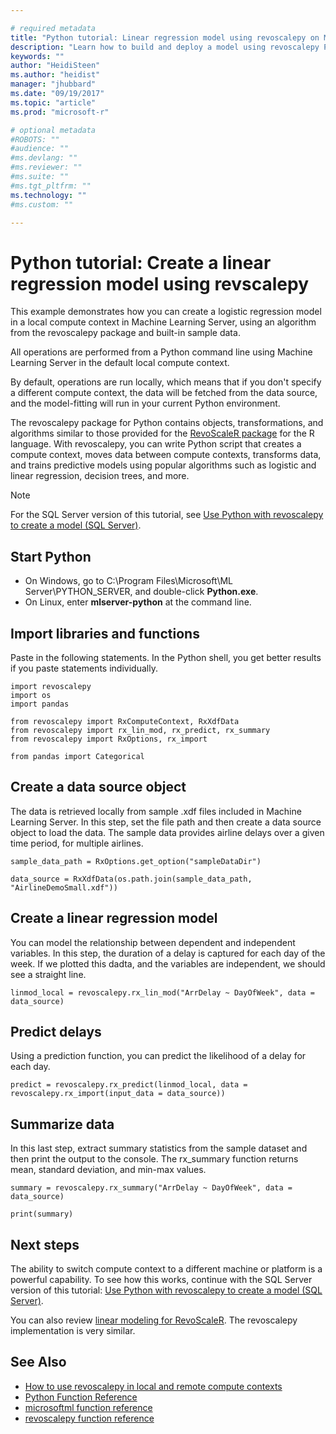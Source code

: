 ```yaml
---

# required metadata
title: "Python tutorial: Linear regression model using revoscalepy on Machine Learning Server | Microsoft Docs"
description: "Learn how to build and deploy a model using revoscalepy Python functions. Predict outcomes. Summarize  data."
keywords: ""
author: "HeidiSteen"
ms.author: "heidist"
manager: "jhubbard"
ms.date: "09/19/2017"
ms.topic: "article"
ms.prod: "microsoft-r"

# optional metadata
#ROBOTS: ""
#audience: ""
#ms.devlang: ""
#ms.reviewer: ""
#ms.suite: ""
#ms.tgt_pltfrm: ""
ms.technology: ""
#ms.custom: ""

---
```


# Python tutorial: Create a linear regression model using revscalepy

This example demonstrates how you can create a logistic regression model in a local compute context in Machine Learning Server, using an algorithm from the revoscalepy package and built-in sample data. 

All operations are performed from a Python command line using Machine Learning Server in the default local compute context.

By default, operations are run locally, which means that if you don't specify a different compute context, the data will be fetched from the data source, and the model-fitting will run in your current Python environment.

The revoscalepy package for Python contains objects, transformations, and algorithms similar to those provided for the [RevoScaleR package](../r-reference/revoscaler/revoscaler.md) for the R language. With revoscalepy, you can write Python script that creates a compute context, moves data between compute contexts, transforms data, and trains predictive models using popular algorithms such as logistic and linear regression, decision trees, and more.

> [!Note]
> For the SQL Server version of this tutorial, see [Use Python with revoscalepy to create a model (SQL Server)](https://docs.microsoft.com/sql/advanced-analytics/tutorials/use-python-revoscalepy-to-create-model).

## Start Python

+ On Windows, go to C:\Program Files\Microsoft\ML Server\PYTHON_SERVER, and double-click **Python.exe**.
+ On Linux, enter **mlserver-python** at the command line.

## Import libraries and functions

Paste in the following statements. In the Python shell, you get better results if you paste statements individually.

```
import revoscalepy
import os
import pandas

from revoscalepy import RxComputeContext, RxXdfData
from revoscalepy import rx_lin_mod, rx_predict, rx_summary
from revoscalepy import RxOptions, rx_import

from pandas import Categorical

```

## Create a data source object

The data is retrieved locally from sample .xdf files included in Machine Learning Server. In this step, set the file path and then create a data source object to load the data. The sample data provides airline delays over a given time period, for multiple airlines.

    sample_data_path = RxOptions.get_option("sampleDataDir")

    data_source = RxXdfData(os.path.join(sample_data_path, "AirlineDemoSmall.xdf"))

## Create a linear regression model

You can model the relationship between dependent and independent variables. In this step, the duration of a delay is captured for each day of the week. If we plotted this dadta, and the variables are independent, we should see a straight line.

    linmod_local = revoscalepy.rx_lin_mod("ArrDelay ~ DayOfWeek", data = data_source)

## Predict delays

Using a prediction function, you can predict the likelihood of a delay for each day.

    predict = revoscalepy.rx_predict(linmod_local, data = revoscalepy.rx_import(input_data = data_source))

## Summarize data

In this last step, extract summary statistics from the sample dataset and then print the output to the console. The rx_summary function returns mean, standard deviation, and min-max values.

    summary = revoscalepy.rx_summary("ArrDelay ~ DayOfWeek", data = data_source)

    print(summary)


## Next steps

The ability to switch compute context to a different machine or platform is a powerful capability. To see how this works, continue with the SQL Server version of this tutorial: [Use Python with revoscalepy to create a model (SQL Server)](https://docs.microsoft.com/sql/advanced-analytics/tutorials/use-python-revoscalepy-to-create-model).

You can also review [linear modeling for RevoScaleR](https://docs.microsoft.com/r-server/r/how-to-revoscaler-linear-model). The revoscalepy implementation is very similar.


## See Also

+ [How to use revoscalepy in local and remote compute contexts](how-to-revoscalepy.md)
+ [Python Function Reference](../python-reference/introducing-python-package-reference.md)
+ [microsoftml function reference](../python-reference/microsoftml/microsoftml-package.md)
+ [revoscalepy function reference](../python-reference/revoscalepy/revoscalepy-package.md)
